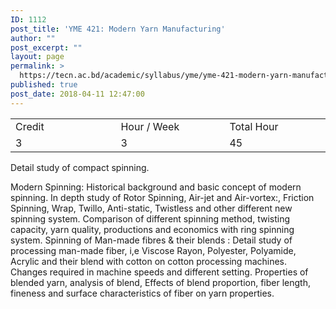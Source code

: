 ```yaml
---
ID: 1112
post_title: 'YME 421: Modern Yarn Manufacturing'
author: ""
post_excerpt: ""
layout: page
permalink: >
  https://tecn.ac.bd/academic/syllabus/yme/yme-421-modern-yarn-manufacturing
published: true
post_date: 2018-04-11 12:47:00
---
```

<table width="625">
<tbody>
<tr>
<td width="207">Credit</td>
<td width="217">Hour / Week</td>
<td width="201">Total Hour</td>
</tr>
<tr>
<td width="207">3</td>
<td width="217">3</td>
<td width="201">45</td>
</tr>
</tbody>
</table>
Detail study of compact spinning.

Modern Spinning: Historical background and basic concept of modern spinning. In depth study of Rotor Spinning, Air-jet and Air-vortex:, Friction Spinning, Wrap, Twillo, Anti-static, Twistless and other different new spinning system. Comparison of different spinning method, twisting capacity, yarn quality, productions and economics with ring spinning system. Spinning of Man-made fibres &amp; their blends : Detail study of processing man-made fiber, i,e Viscose Rayon, Polyester, Polyamide, Acrylic and their blend with cotton on cotton processing machines. Changes required in machine speeds and different setting. Properties of blended yarn, analysis of blend, Effects of blend proportion, fiber length, fineness and surface characteristics of fiber on yarn properties.